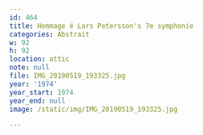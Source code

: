 ```yaml
---
id: 464
title: Hommage é Lars Petersson's 7e symphonie
categories: Abstrait
w: 92
h: 92
location: attic
note: null
file: IMG_20190519_193325.jpg
year: '1974'
year_start: 1974
year_end: null
image: /static/img/IMG_20190519_193325.jpg

---
```

